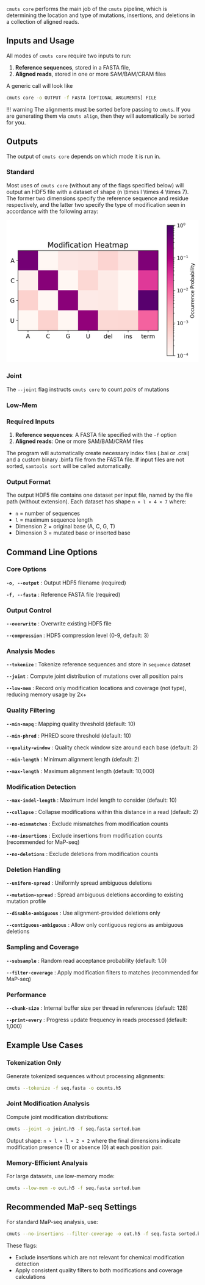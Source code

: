 `cmuts core` performs the main job of the `cmuts` pipeline, which is determining the location and type of mutations, insertions, and deletions in a collection of aligned reads.

## Inputs and Usage

All modes of `cmuts core` require two inputs to run:

1. **Reference sequences**, stored in a FASTA file,
2. **Aligned reads**, stored in one or more SAM/BAM/CRAM files

A generic call will look like
```bash
cmuts core -o OUTPUT -f FASTA [OPTIONAL ARGUMENTS] FILE
```

!!! warning
    The alignments must be sorted before passing to `cmuts`. If you are generating them via `cmuts align`, then they will automatically be sorted for you.

## Outputs

The output of `cmuts core` depends on which mode it is run in.

### Standard

Most uses of `cmuts core` (without any of the flags specified below) will output an HDF5 file with a dataset of shape \(n \times l \times 4 \times 7\). The former two dimensions specify the reference sequence and residue respectively, and the latter two specify the type of modification seen in accordance with the following array:

![cmuts core heatmap](figures/heatmap.png)


### Joint

The `--joint` flag instructs `cmuts core` to count *pairs* of mutations

### Low-Mem

### Required Inputs

1. **Reference sequences**: A FASTA file specified with the `-f` option
2. **Aligned reads**: One or more SAM/BAM/CRAM files

The program will automatically create necessary index files (.bai or .crai) and a custom binary .binfa file from the FASTA file. If input files are not sorted, `samtools sort` will be called automatically.

### Output Format

The output HDF5 file contains one dataset per input file, named by the file path (without extension). Each dataset has shape `n × l × 4 × 7` where:

- `n` = number of sequences
- `l` = maximum sequence length  
- Dimension 2 = original base (A, C, G, T)
- Dimension 3 = mutated base or inserted base

## Command Line Options

### Core Options

**`-o, --output`** : Output HDF5 filename (required)

**`-f, --fasta`** : Reference FASTA file (required)

### Output Control

**`--overwrite`** : Overwrite existing HDF5 file

**`--compression`** : HDF5 compression level (0-9, default: 3)

### Analysis Modes

**`--tokenize`** : Tokenize reference sequences and store in `sequence` dataset

**`--joint`** : Compute joint distribution of mutations over all position pairs

**`--low-mem`** : Record only modification locations and coverage (not type), reducing memory usage by 2x+

### Quality Filtering

**`--min-mapq`** : Mapping quality threshold (default: 10)

**`--min-phred`** : PHRED score threshold (default: 10)

**`--quality-window`** : Quality check window size around each base (default: 2)

**`--min-length`** : Minimum alignment length (default: 2)

**`--max-length`** : Maximum alignment length (default: 10,000)

### Modification Detection

**`--max-indel-length`** : Maximum indel length to consider (default: 10)

**`--collapse`** : Collapse modifications within this distance in a read (default: 2)

**`--no-mismatches`** : Exclude mismatches from modification counts

**`--no-insertions`** : Exclude insertions from modification counts (recommended for MaP-seq)

**`--no-deletions`** : Exclude deletions from modification counts

### Deletion Handling

**`--uniform-spread`** : Uniformly spread ambiguous deletions

**`--mutation-spread`** : Spread ambiguous deletions according to existing mutation profile

**`--disable-ambiguous`** : Use alignment-provided deletions only

**`--contiguous-ambiguous`** : Allow only contiguous regions as ambiguous deletions

### Sampling and Coverage

**`--subsample`** : Random read acceptance probability (default: 1.0)

**`--filter-coverage`** : Apply modification filters to matches (recommended for MaP-seq)

### Performance

**`--chunk-size`** : Internal buffer size per thread in references (default: 128)

**`--print-every`** : Progress update frequency in reads processed (default: 1,000)


## Example Use Cases

### Tokenization Only

Generate tokenized sequences without processing alignments:

```bash
cmuts --tokenize -f seq.fasta -o counts.h5
```

### Joint Modification Analysis

Compute joint modification distributions:

```bash
cmuts --joint -o joint.h5 -f seq.fasta sorted.bam
```

Output shape: `n × l × l × 2 × 2` where the final dimensions indicate modification presence (1) or absence (0) at each position pair.

### Memory-Efficient Analysis

For large datasets, use low-memory mode:

```bash
cmuts --low-mem -o out.h5 -f seq.fasta sorted.bam
```

## Recommended MaP-seq Settings

For standard MaP-seq analysis, use:

```bash
cmuts --no-insertions --filter-coverage -o out.h5 -f seq.fasta sorted.bam
```

These flags:
- Exclude insertions which are not relevant for chemical modification detection
- Apply consistent quality filters to both modifications and coverage calculations
